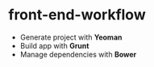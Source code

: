 # front-end-workflow

- Generate project with **Yeoman**
- Build app with **Grunt**
- Manage dependencies with **Bower**
